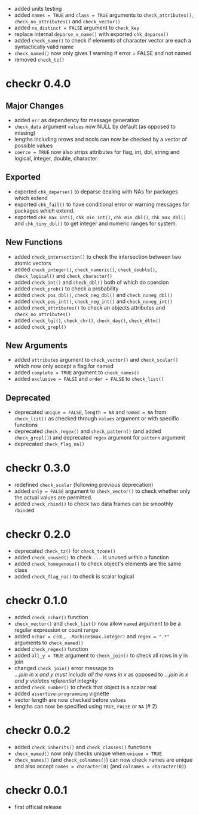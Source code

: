 - added units testing
- added `names = TRUE` and `class = TRUE` arguments to `check_attributes()`, `check_no_attributes()` and `check_vector()`
- added `na_distinct = FALSE` argument to `check_key`
- replace internal `deparse_x_name()` with exported `chk_deparse()`
- added `check_name()` to check if elements of character vector are each a syntactically valid name
- `check_named()` now only gives 1 warning if error = FALSE and not named
- removed `check_tz()`

# checkr 0.4.0

## Major Changes

- added `err` as dependency for message generation
- `check_data` argument `values` now NULL by default (as opposed to missing)
- lengths including nrows and ncols can now be checked by a vector of possible values
- `coerce = TRUE` now also strips attributes for flag, int, dbl, string and logical, integer, double, character.

## Exported

- exported `chk_deparse()` to deparse dealing with NAs for packages which extend
- exported `chk_fail()` to have conditional error or warning messages for packages which extend.
- exported `chk_max_int()`, `chk_min_int()`, `chk_min_dbl()`, `chk_max_dbl()` and `chk_tiny_dbl()` to get integer and numeric ranges for system.

## New Functions

- added `check_intersection()` to check the intersection between two atomic vectors
- added `check_integer()`, `check_numeric()`, `check_double()`, `check_logical()` and `check_character()`
- added `check_int()` and `check_dbl()` both of which do coercion
- added `check_prob()` to check a probability
- added `check_pos_dbl()`, `check_neg_dbl()` and `check_noneg_dbl()`
- added `check_pos_int()`, `check_neg_int()` and `check_noneg_int()`
- added `check_attributes()` to check an objects attributes and `check_no_attributes()`
- added `check_lgl()`, `check_chr()`, `check_day()`, `check_dttm()`
- added `check_grepl()`

## New Arguments

- added `attributes` argument to `check_vector()` and `check_scalar()` which now only accept a flag for named
- added `complete = TRUE` argument to `check_names()`
- added `exclusive = FALSE` and `order = FALSE` to `check_list()`

## Deprecated

- deprecated `unique = FALSE`, `length = NA` and `named = NA` from `check_list()` as checked through `values` argument or with specific functions
- deprecated `check_regex()` and `check_pattern()` (and added `check_grepl()`)
and deprecated `regex` argument for `pattern` argument
- deprecated `check_flag_na()`

# checkr 0.3.0

- redefined `check_scalar` (following previous deprecation)
- added `only = FALSE` argument to `check_vector()` to check whether 
only the actual values are permitted.
- added `check_rbind()` to check two data frames can be smoothly `rbind`ed

# checkr 0.2.0

- deprecated `check_tz()` for `check_tzone()`
- added `check_unused()` to check `...` is unused within a function
- added `check_homogenous()` to check object's elements are the same class
- added `check_flag_na()` to check is scalar logical

# checkr 0.1.0

- added `check_nchar()` function
- `check_vector()` and `check_list()` now allow `named` argument to be a regular expression or count range
- added `nchar = c(0L, .Machine$max.integer)` and `regex = ".*"` arguments to `check_named()`
- added `check_regex()` function
- added `all_y = TRUE` argument to `check_join()` to check all rows in y in join
- changed `check_join()` error message to  
    *...join in x and y must include all the rows in x* as opposed to
    *...join in x and y violates referential integrity*
- added `check_number()` to check that object is a scalar real
- added `assertive-programming` vignette
- vector length are now checked before values
- lengths can now be specified using `TRUE`, `FALSE` or `NA` (# 2)

# checkr 0.0.2

- added `check_inherits()` and `check_classes()` functions
- `check_named()` now only checks unique when `unique = TRUE`
- `check_names()` (and `check_colnames()`) can now check names are unique and 
also accept `names = character(0)` (and `colnames = character(0)`)

# checkr 0.0.1

- first official release
